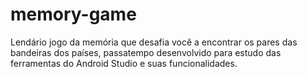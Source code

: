 # memory-game
Lendário jogo da memória que desafia você a encontrar os pares das bandeiras dos países, passatempo desenvolvido para estudo das ferramentas do Android Studio e suas funcionalidades.
